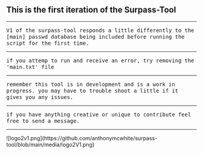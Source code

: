 ## This is the first iteration of the Surpass-Tool
<hr>
<tt>V1 of the surpass-tool responds a little differently to the [main] passwd 
database being included before running the script for the first time.</tt>
<br>
<hr noshade>
<tt>if you attemp to run and receive an error, try removing the 'main.txt' file</tt>
<br>
<hr noshade>
<tt>remember this tool is in development and is a work in progress. 
you may have to trouble shoot a little if it gives you any issues.</tt>
<br>
<hr noshade>
<tt>if you have anything creative or unique to contribute feel free to send a message.</tt>
<br>
<hr>
![logo2v1.png](https://github.com/anthonymcwhite/surpass-tool/blob/main/media/logo2V1.png)
